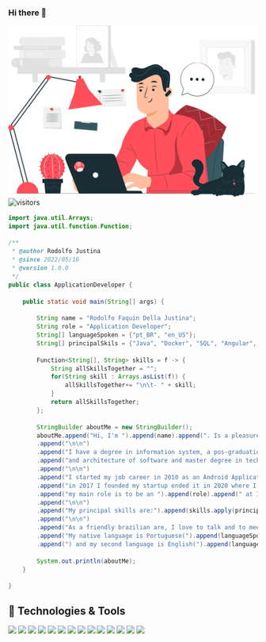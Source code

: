 ### Hi there 👋

<!--
**Rodolfo-Justina/Rodolfo-Justina** is a ✨ _special_ ✨ repository because its `README.md` (this file) appears on your GitHub profile.

Here are some ideas to get you started:

- 🔭 I’m currently working on ...
- 🌱 I’m currently learning ...
- 👯 I’m looking to collaborate on ...
- 🤔 I’m looking for help with ...
- 💬 Ask me about ...
- 📫 How to reach me: ...
- 😄 Pronouns: ...
- ⚡ Fun fact: ...
-->
![Working From Home](wfh-banner.png)
![visitors](https://visitor-badge.laobi.icu/badge?page_id=Rodolfo-Justina)

```java
import java.util.Arrays;
import java.util.function.Function;

/**
 * @author Rodolfo Justina
 * @since 2022/05/16
 * @version 1.0.0
 */
public class ApplicationDeveloper {
    
    public static void main(String[] args) {

        String name = "Rodolfo Faquin Della Justina";
        String role = "Application Developer";
        String[] languageSpoken = {"pt_BR", "en_US"};
        String[] principalSkils = {"Java", "Docker", "SQL", "Angular", "TypeScript", "Android", "Cloud"};
        
        Function<String[], String> skills = f -> {
            String allSkillsTogether = "";
            for(String skill : Arrays.asList(f)) {
                allSkillsTogether+= "\n\t- " + skill;
            }
            return allSkillsTogether;
        };

        StringBuilder aboutMe = new StringBuilder();
        aboutMe.append("Hi, I'm ").append(name).append(". Is a pleasure to have you here!")
        .append("\n\n")
        .append("I have a degree in information system, a pos-graduationg in engineering ")
        .append("and architecture of software and master degree in technology of information and communications.")
        .append("\n\n")
        .append("I started my job career in 2010 as an Android Application Developer, in 2012 I worked as System Analist, ")
        .append("in 2017 I founded my startup ended it in 2020 where I started as Java Senior Develop in a global company. ")
        .append("my main role is to be an ").append(role).append(" at IBM.")
        .append("\n\n")
        .append("My principal skills are:").append(skills.apply(principalSkils))
        .append("\n\n")
        .append("As a friendly brazilian are, I love to talk and to meet new people. ")
        .append("My native language is Portuguese(").append(languageSpoken[0])
        .append(") and my second language is English(").append(languageSpoken[1]).append(").");
        
        System.out.println(aboutMe);
    }
    
}
```

## 🤖 Technologies & Tools

![](https://img.shields.io/badge/OS-Linux-informational?style=flat&logo=linux&logoColor=white&color=FCC624)
![](https://img.shields.io/badge/Shell-Bash-informational?style=flat&logo=gnu-bash&logoColor=white&color=4EAA25)
![](https://img.shields.io/badge/Code-Java-informational?style=flat&logo=java&logoColor=white&color=007396)
![](https://img.shields.io/badge/Code-TypeScript-informational?style=flat&logo=typescript&logoColor=white&color=3178C6)
![](https://img.shields.io/badge/Code-Android-informational?style=flat&logo=android&logoColor=white&color=3DDC84)
![](https://img.shields.io/badge/Code-Angular-informational?style=flat&logo=angular&logoColor=white&color=DD0031)
![](https://img.shields.io/badge/Database-Postgres-informational?style=flat&logo=postgresql&logoColor=white&color=4169E1)
![](https://img.shields.io/badge/Database-Microsoft_SQL_Server-informational?style=flat&logo=microsoft-sql-server&logoColor=white&color=CC2927)
![](https://img.shields.io/badge/Cloud-Amazon_AWS-informational?style=flat&logo=amazon-aws&logoColor=white&color=232F3E)
![](https://img.shields.io/badge/Cloud-IBM_Cloud-informational?style=flat&logo=ibm-cloud&logoColor=white&color=1261FE)
![](https://img.shields.io/badge/Editor-VS_Code-informational?style=flat&logo=visual-studio-code&logoColor=white&color=007ACC)
![](https://img.shields.io/badge/Editor-IntelliJ_IDE-informational?style=flat&logo=intellij-idea&logoColor=white&color=000000)
![](https://img.shields.io/badge/Tools-Docker-informational?style=flat&logo=docker&logoColor=white&color=2496ED)
![](https://img.shields.io/badge/Tools-Kubernetes-informational?style=flat&logo=kubernetes&logoColor=white&color=6aa6f8)
